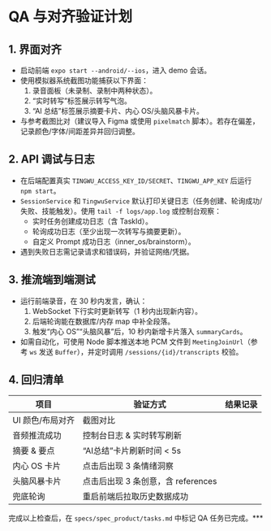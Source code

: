 # QA 与对齐验证计划

## 1. 界面对齐
- 启动前端 `expo start --android/--ios`，进入 demo 会话。
- 使用模拟器系统截图功能捕获以下界面：
  1. 录音面板（未录制、录制中两种状态）。
  2. “实时转写”标签展示转写气泡。
  3. “AI 总结”标签展示摘要卡片、内心 OS/头脑风暴卡片。
- 与参考截图比对（建议导入 Figma 或使用 `pixelmatch` 脚本）。若存在偏差，记录颜色/字体/间距差异并回归调整。

## 2. API 调试与日志
- 在后端配置真实 `TINGWU_ACCESS_KEY_ID/SECRET`、`TINGWU_APP_KEY` 后运行 `npm start`。
- `SessionService` 和 `TingwuService` 默认打印关键日志（任务创建、轮询成功/失败、技能触发）。使用 `tail -f logs/app.log` 或控制台观察：
  - 实时任务创建成功日志（含 TaskId）。
  - 轮询成功日志（至少出现一次转写与摘要更新）。
  - 自定义 Prompt 成功日志（inner_os/brainstorm）。
- 遇到失败日志需记录请求和错误码，并验证网络/凭据。

## 3. 推流端到端测试
- 运行前端录音，在 30 秒内发言，确认：
  1. WebSocket 下行实时更新转写（1 秒内出现新内容）。
  2. 后端轮询能在数据库/内存 map 中补全段落。
  3. 触发“内心 OS”“头脑风暴”后，10 秒内新增卡片落入 `summaryCards`。
- 如需自动化，可使用 Node 脚本推送本地 PCM 文件到 `MeetingJoinUrl`（参考 `ws` 发送 `Buffer`），并定时调用 `/sessions/{id}/transcripts` 校验。

## 4. 回归清单
| 项目 | 验证方式 | 结果记录 |
| --- | --- | --- |
| UI 颜色/布局对齐 | 截图对比 |  |
| 音频推流成功 | 控制台日志 & 实时转写刷新 |  |
| 摘要 & 要点 | “AI总结”卡片刷新时间 < 5s |  |
| 内心 OS 卡片 | 点击后出现 3 条情绪洞察 |  |
| 头脑风暴卡片 | 点击后出现 3 条创意，含 references |  |
| 兜底轮询 | 重启前端后拉取历史数据成功 |  |

完成以上检查后，在 `specs/spec_product/tasks.md` 中标记 QA 任务已完成。***
